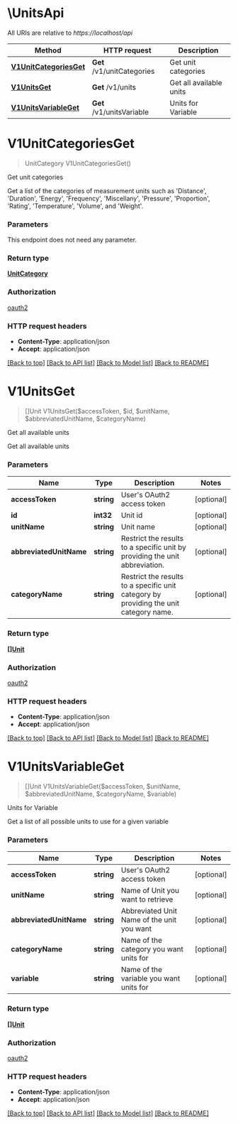# \UnitsApi

All URIs are relative to *https://localhost/api*

Method | HTTP request | Description
------------- | ------------- | -------------
[**V1UnitCategoriesGet**](UnitsApi.md#V1UnitCategoriesGet) | **Get** /v1/unitCategories | Get unit categories
[**V1UnitsGet**](UnitsApi.md#V1UnitsGet) | **Get** /v1/units | Get all available units
[**V1UnitsVariableGet**](UnitsApi.md#V1UnitsVariableGet) | **Get** /v1/unitsVariable | Units for Variable


# **V1UnitCategoriesGet**
> UnitCategory V1UnitCategoriesGet()

Get unit categories

Get a list of the categories of measurement units such as 'Distance', 'Duration', 'Energy', 'Frequency', 'Miscellany', 'Pressure', 'Proportion', 'Rating', 'Temperature', 'Volume', and 'Weight'.


### Parameters
This endpoint does not need any parameter.

### Return type

[**UnitCategory**](UnitCategory.md)

### Authorization

[oauth2](../README.md#oauth2)

### HTTP request headers

 - **Content-Type**: application/json
 - **Accept**: application/json

[[Back to top]](#) [[Back to API list]](../README.md#documentation-for-api-endpoints) [[Back to Model list]](../README.md#documentation-for-models) [[Back to README]](../README.md)

# **V1UnitsGet**
> []Unit V1UnitsGet($accessToken, $id, $unitName, $abbreviatedUnitName, $categoryName)

Get all available units

Get all available units


### Parameters

Name | Type | Description  | Notes
------------- | ------------- | ------------- | -------------
 **accessToken** | **string**| User&#39;s OAuth2 access token | [optional] 
 **id** | **int32**| Unit id | [optional] 
 **unitName** | **string**| Unit name | [optional] 
 **abbreviatedUnitName** | **string**| Restrict the results to a specific unit by providing the unit abbreviation. | [optional] 
 **categoryName** | **string**| Restrict the results to a specific unit category by providing the unit category name. | [optional] 

### Return type

[**[]Unit**](Unit.md)

### Authorization

[oauth2](../README.md#oauth2)

### HTTP request headers

 - **Content-Type**: application/json
 - **Accept**: application/json

[[Back to top]](#) [[Back to API list]](../README.md#documentation-for-api-endpoints) [[Back to Model list]](../README.md#documentation-for-models) [[Back to README]](../README.md)

# **V1UnitsVariableGet**
> []Unit V1UnitsVariableGet($accessToken, $unitName, $abbreviatedUnitName, $categoryName, $variable)

Units for Variable

Get a list of all possible units to use for a given variable


### Parameters

Name | Type | Description  | Notes
------------- | ------------- | ------------- | -------------
 **accessToken** | **string**| User&#39;s OAuth2 access token | [optional] 
 **unitName** | **string**| Name of Unit you want to retrieve | [optional] 
 **abbreviatedUnitName** | **string**| Abbreviated Unit Name of the unit you want | [optional] 
 **categoryName** | **string**| Name of the category you want units for | [optional] 
 **variable** | **string**| Name of the variable you want units for | [optional] 

### Return type

[**[]Unit**](Unit.md)

### Authorization

[oauth2](../README.md#oauth2)

### HTTP request headers

 - **Content-Type**: application/json
 - **Accept**: application/json

[[Back to top]](#) [[Back to API list]](../README.md#documentation-for-api-endpoints) [[Back to Model list]](../README.md#documentation-for-models) [[Back to README]](../README.md)


